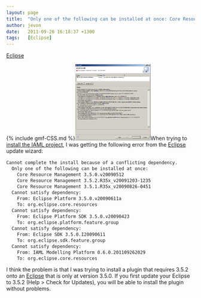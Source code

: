 ```yaml
---
layout: page
title:  "Only one of the following can be installed at once: Core Resource Management"
author: jevon
date:   2011-09-26 16:18:37 +1300
tags:   [Eclipse]
---
```


[Eclipse](Eclipse.md)

{% include gmf-CSS.md %}<img src="/img/gmf/eclipse-crm.png" class="gmf" style="max-width: 40%;">When trying to <a href="http://code.google.com/p/iaml/wiki/Installation">install the IAML project</a>, I was getting the following error from the [Eclipse](Eclipse.md) update wizard:

```
Cannot complete the install because of a conflicting dependency.
  Only one of the following can be installed at once:
    Core Resource Management 3.5.0.v20090512
    Core Resource Management 3.5.2.R35x_v20091203-1235
    Core Resource Management 3.5.1.R35x_v20090826-0451
  Cannot satisfy dependency:
    From: Eclipse Platform 3.5.0.v20090611a
    To: org.eclipse.core.resources
  Cannot satisfy dependency:
    From: Eclipse Platform SDK 3.5.0.v20090423
    To: org.eclipse.platform.feature.group
  Cannot satisfy dependency:
    From: Eclipse SDK 3.5.0.I20090611
    To: org.eclipse.sdk.feature.group
  Cannot satisfy dependency:
    From: IAML Modelling Platform 0.6.0.201109262029
    To: org.eclipse.core.resources
```

I think the problem is that I was trying to install a plugin that requires 3.5.2 onto an [Eclipse](Eclipse.md) that is only at version 3.5.0. If you first update your Eclipse to 3.5.2 (Help > Check for Updates), you will be able to install the plugin without problems.
